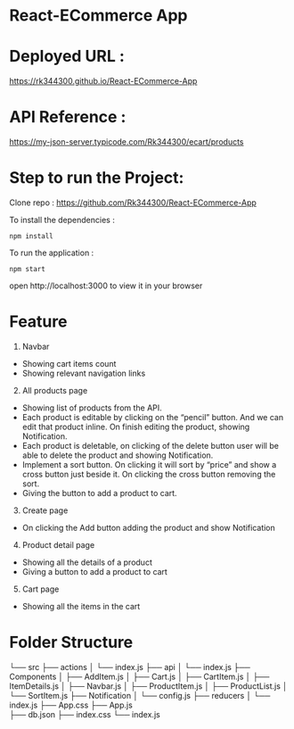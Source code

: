 # React-ECommerce App

# Deployed URL :
  https://rk344300.github.io/React-ECommerce-App

# API Reference :
https://my-json-server.typicode.com/Rk344300/ecart/products

# Step to run the Project:

Clone repo :  https://github.com/Rk344300/React-ECommerce-App

To install the dependencies :

`npm install`

To run the application :

`npm start`

open http://localhost:3000 to view it in your browser

# Feature

1. Navbar

- Showing cart items count
- Showing relevant navigation links

2. All products page

- Showing list of products from the API.
- Each product is editable by clicking on the “pencil” button. And we can edit that product inline. On finish editing the product, showing Notification.
- Each product is deletable, on clicking of the delete button user will be able to delete the product and showing Notification.
- Implement a sort button. On clicking it will sort by “price” and show a cross button just beside it. On clicking the cross button removing the sort.
- Giving the button to add a product to cart.

3. Create page

- On clicking the Add button adding the product and show Notification

4. Product detail page

- Showing all the details of a product
- Giving a button to add a product to cart

5. Cart page

- Showing all the items in the cart

# Folder Structure

└── src
├── actions
│ └── index.js
├── api
│ └── index.js
├── Components
│ ├── AddItem.js
│ ├── Cart.js
│ ├── CartItem.js
│ ├── ItemDetails.js
│ ├── Navbar.js
│ ├── ProductItem.js
│ ├── ProductList.js
│ └── SortItem.js
├── Notification
│ └── config.js
├── reducers
│ └── index.js
├── App.css
├── App.js  
 ├── db.json
├── index.css
└── index.js
